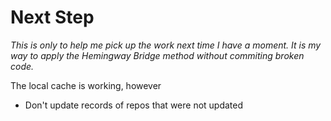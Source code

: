 # Next Step

_This is only to help me pick up the work next time I have a moment._
_It is my way to apply the Hemingway Bridge method without commiting broken code._

The local cache is working, however

- Don't update records of repos that were not updated
